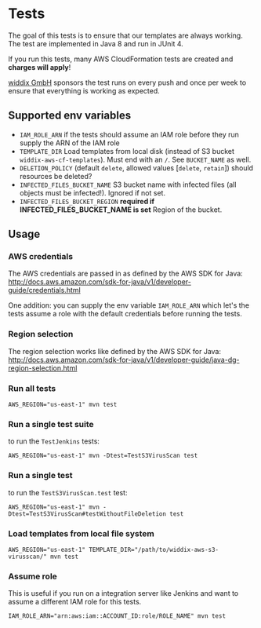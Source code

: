 # Tests

The goal of this tests is to ensure that our templates are always working. The test are implemented in Java 8 and run in JUnit 4.

If you run this tests, many AWS CloudFormation tests are created and **charges will apply**!

[widdix GmbH](https://widdix.net) sponsors the test runs on every push and once per week to ensure that everything is working as expected.

## Supported env variables

* `IAM_ROLE_ARN` if the tests should assume an IAM role before they run supply the ARN of the IAM role
* `TEMPLATE_DIR` Load templates from local disk (instead of S3 bucket `widdix-aws-cf-templates`). Must end with an `/`. See `BUCKET_NAME` as well.
* `DELETION_POLICY` (default `delete`, allowed values [`delete`, `retain`]) should resources be deleted?
* `INFECTED_FILES_BUCKET_NAME` S3 bucket name with infected files (all objects must be infected!). Ignored if not set.
* `INFECTED_FILES_BUCKET_REGION` **required if INFECTED_FILES_BUCKET_NAME is set** Region of the bucket.

## Usage

### AWS credentials

The AWS credentials are passed in as defined by the AWS SDK for Java: http://docs.aws.amazon.com/sdk-for-java/v1/developer-guide/credentials.html

One addition: you can supply the env variable `IAM_ROLE_ARN` which let's the tests assume a role with the default credentials before running the tests.

### Region selection

The region selection works like defined by the AWS SDK for Java: http://docs.aws.amazon.com/sdk-for-java/v1/developer-guide/java-dg-region-selection.html

### Run all tests

```
AWS_REGION="us-east-1" mvn test
```

### Run a single test suite

to run the `TestJenkins` tests:

```
AWS_REGION="us-east-1" mvn -Dtest=TestS3VirusScan test
```

### Run a single test

to run the `TestS3VirusScan.test` test:

```
AWS_REGION="us-east-1" mvn -Dtest=TestS3VirusScan#testWithoutFileDeletion test
```

### Load templates from local file system

```
AWS_REGION="us-east-1" TEMPLATE_DIR="/path/to/widdix-aws-s3-virusscan/" mvn test
```

### Assume role

This is useful if you run on a integration server like Jenkins and want to assume a different IAM role for this tests.

```
IAM_ROLE_ARN="arn:aws:iam::ACCOUNT_ID:role/ROLE_NAME" mvn test
```

